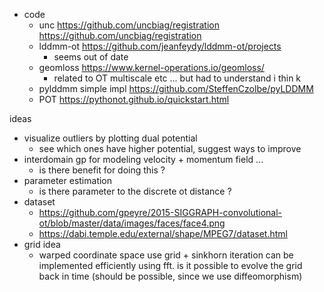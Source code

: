

+ code
    + unc https://github.com/uncbiag/registration https://github.com/uncbiag/registration
    + lddmm-ot https://github.com/jeanfeydy/lddmm-ot/projects
        + seems out of date
    + geomloss https://www.kernel-operations.io/geomloss/
        + related to OT multiscale etc ... but had to understand i thin k
    + pylddmm simple impl https://github.com/SteffenCzolbe/pyLDDMM
    + POT https://pythonot.github.io/quickstart.html




ideas
+ visualize outliers by plotting dual potential 
    + see which ones have higher potential, suggest ways to improve
+ interdomain gp for modeling velocity + momentum field ... 
    + is there benefit for doing this ? 
+ parameter estimation 
    + is there parameter to the discrete ot distance ? 
+ dataset 
    + https://github.com/gpeyre/2015-SIGGRAPH-convolutional-ot/blob/master/data/images/faces/face4.png
    + https://dabi.temple.edu/external/shape/MPEG7/dataset.html
+ grid idea
    + warped coordinate space use grid + sinkhorn iteration can be implemented efficiently using fft. is it possible to evolve the grid back in time (should be possible, since we use diffeomorphism) 